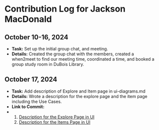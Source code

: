 # Contribution Log for Jackson MacDonald

## October 10-16, 2024

- **Task:** Set up the initial group chat, and meeting.
- **Details:** Created the group chat with the members, created a when2meet to find our meeting time, coordinated a time, and booked a group study room in DuBois Library.

## October 17, 2024

- **Task:** Add description of Explore and Item page in ui-diagrams.md
- **Details:** Wrote a description for the explore page and the item page including the Use Cases.
- **Link to Commit:**
-  1. [Description for the Explore Page in UI](https://github.com/ankitgoyal0106/326-Group-Project/commit/819ac099a632852eb95f1b2c472553a15c7acee8)
   2. [Description for the Items Page in UI](https://github.com/ankitgoyal0106/326-Group-Project/commit/27e8d1b42283626c8f955a1dcb67b41f8ddc2072)

